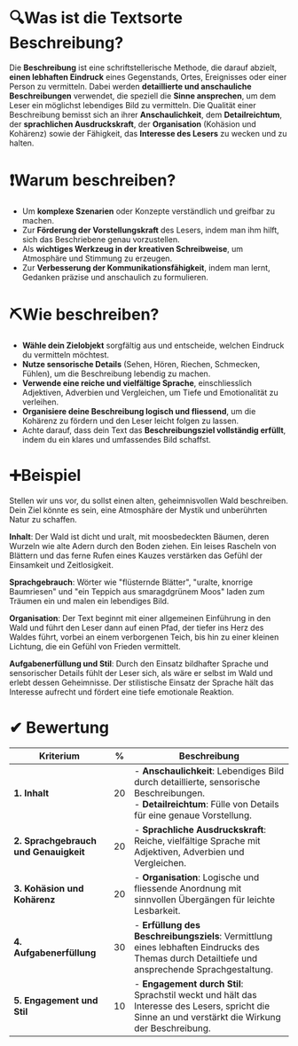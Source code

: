 # 🔍Was ist die Textsorte Beschreibung?
Die **Beschreibung** ist eine schriftstellerische Methode, die darauf abzielt, **einen lebhaften Eindruck** eines Gegenstands, Ortes, Ereignisses oder einer Person zu vermitteln. Dabei werden **detaillierte und anschauliche Beschreibungen** verwendet, die speziell die **Sinne ansprechen**, um dem Leser ein möglichst lebendiges Bild zu vermitteln. Die Qualität einer Beschreibung bemisst sich an ihrer **Anschaulichkeit**, dem **Detailreichtum**, der **sprachlichen Ausdruckskraft**, der **Organisation** (Kohäsion und Kohärenz) sowie der Fähigkeit, das **Interesse des Lesers** zu wecken und zu halten.

# ❗Warum beschreiben?
- Um **komplexe Szenarien** oder Konzepte verständlich und greifbar zu machen.
- Zur **Förderung der Vorstellungskraft** des Lesers, indem man ihm hilft, sich das Beschriebene genau vorzustellen.
- Als **wichtiges Werkzeug in der kreativen Schreibweise**, um Atmosphäre und Stimmung zu erzeugen.
- Zur **Verbesserung der Kommunikationsfähigkeit**, indem man lernt, Gedanken präzise und anschaulich zu formulieren.

# ⛏Wie beschreiben?
- **Wähle dein Zielobjekt** sorgfältig aus und entscheide, welchen Eindruck du vermitteln möchtest.
- **Nutze sensorische Details** (Sehen, Hören, Riechen, Schmecken, Fühlen), um die Beschreibung lebendig zu machen.
- **Verwende eine reiche und vielfältige Sprache**, einschliesslich Adjektiven, Adverbien und Vergleichen, um Tiefe und Emotionalität zu verleihen.
- **Organisiere deine Beschreibung logisch und fliessend**, um die Kohärenz zu fördern und den Leser leicht folgen zu lassen.
- Achte darauf, dass dein Text das **Beschreibungsziel vollständig erfüllt**, indem du ein klares und umfassendes Bild schaffst.

# ➕Beispiel
Stellen wir uns vor, du sollst einen alten, geheimnisvollen Wald beschreiben. Dein Ziel könnte es sein, eine Atmosphäre der Mystik und unberührten Natur zu schaffen.

**Inhalt**: Der Wald ist dicht und uralt, mit moosbedeckten Bäumen, deren Wurzeln wie alte Adern durch den Boden ziehen. Ein leises Rascheln von Blättern und das ferne Rufen eines Kauzes verstärken das Gefühl der Einsamkeit und Zeitlosigkeit.

**Sprachgebrauch**: Wörter wie "flüsternde Blätter", "uralte, knorrige Baumriesen" und "ein Teppich aus smaragdgrünem Moos" laden zum Träumen ein und malen ein lebendiges Bild.

**Organisation**: Der Text beginnt mit einer allgemeinen Einführung in den Wald und führt den Leser dann auf einen Pfad, der tiefer ins Herz des Waldes führt, vorbei an einem verborgenen Teich, bis hin zu einer kleinen Lichtung, die ein Gefühl von Frieden vermittelt.

**Aufgabenerfüllung und Stil**: Durch den Einsatz bildhafter Sprache und sensorischer Details fühlt der Leser sich, als wäre er selbst im Wald und erlebt dessen Geheimnisse. Der stilistische Einsatz der Sprache hält das Interesse aufrecht und fördert eine tiefe emotionale Reaktion.

# ✔ Bewertung

| Kriterium                             | %   | Beschreibung                                                                                                                                                   |
| ------------------------------------- | --- | -------------------------------------------------------------------------------------------------------------------------------------------------------------- |
| **1. Inhalt**                         | 20  | - **Anschaulichkeit**: Lebendiges Bild durch detaillierte, sensorische Beschreibungen.<br>- **Detailreichtum**: Fülle von Details für eine genaue Vorstellung. |
| **2. Sprachgebrauch und Genauigkeit** | 20  | - **Sprachliche Ausdruckskraft**: Reiche, vielfältige Sprache mit Adjektiven, Adverbien und Vergleichen.                                                       |
| **3. Kohäsion und Kohärenz**          | 20  | - **Organisation**: Logische und fliessende Anordnung mit sinnvollen Übergängen für leichte Lesbarkeit.                                                        |
| **4. Aufgabenerfüllung**              | 30  | - **Erfüllung des Beschreibungsziels**: Vermittlung eines lebhaften Eindrucks des Themas durch Detailtiefe und ansprechende Sprachgestaltung.                  |
| **5. Engagement und Stil**            | 10  | - **Engagement durch Stil**: Sprachstil weckt und hält das Interesse des Lesers, spricht die Sinne an und verstärkt die Wirkung der Beschreibung.              |
